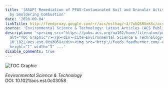 ```yaml
---
title: '[ASAP] Remediation of PFAS-Contaminated Soil and Granular Activated Carbon
  by Smoldering Combustion'
date: '2020-09-04'
linkTitle: http://feedproxy.google.com/~r/acs/esthag/~3/7okQSRVmkSc/acs.est.0c03058
source: 'Environmental Science & Technology: Latest Articles (ACS Publications)'
description: '<p><img src="https://pubs.acs.org/na101/home/literatum/publisher/achs/journals/content/esthag/0/esthag.ahead-of-print/acs.est.0c03058/20200904/images/medium/es0c03058_0006.gif"
  alt="TOC Graphic"/></p><div><cite>Environmental Science & Technology</cite></div><div>DOI:
  10.1021/acs.est.0c03058</div><img src="http://feeds.feedburner.com/~r/acs/esthag/~4/7okQSRVmkSc"
  height="1" width="1" ...'
disable_comments: true
---
```

<p><img src="https://pubs.acs.org/na101/home/literatum/publisher/achs/journals/content/esthag/0/esthag.ahead-of-print/acs.est.0c03058/20200904/images/medium/es0c03058_0006.gif" alt="TOC Graphic"/></p><div><cite>Environmental Science & Technology</cite></div><div>DOI: 10.1021/acs.est.0c03058</div><img src="http://feeds.feedburner.com/~r/acs/esthag/~4/7okQSRVmkSc" height="1" width="1" ...